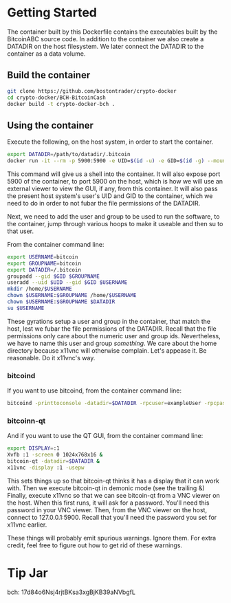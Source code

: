 # Getting Started

The container built by this Dockerfile contains the executables built by the BitcoinABC source code.  In addition to the container we also create a DATADIR on the host filesystem.  We later connect the DATADIR to the container as a data volume.

## Build the container

```sh
git clone https://github.com/bostontrader/crypto-docker
cd crypto-docker/BCH-BitcoinCash
docker build -t crypto-docker-bch . 
```

## Using the container

Execute the following, on the host system, in order to start the container.

```sh
export DATADIR=/path/to/datadir/.bitcoin
docker run -it --rm -p 5900:5900 -e UID=$(id -u) -e GID=$(id -g) --mount type=bind,source=$DATADIR,destination=/.bitcoin crypto-docker-bch
```
This command will give us a shell into the container.  It will also expose port 5900 of the container, to port 5900 on the host, which is how we will use an external viewer to view the GUI, if any, from this container.  It will also pass the present host system's user's UID and GID to the container, which we need to do in order to not fubar the file permissions of the DATADIR.

Next, we need to add the user and group to be used to run the software, to the container, jump through various hoops to make it useable and then su to that user.

From the container command line:
```sh
export USERNAME=bitcoin
export GROUPNAME=bitcoin
export DATADIR=/.bitcoin
groupadd --gid $GID $GROUPNAME
useradd --uid $UID --gid $GID $USERNAME
mkdir /home/$USERNAME
chown $USERNAME:$GROUPNAME /home/$USERNAME
chown $USERNAME:$GROUPNAME $DATADIR
su $USERNAME
```

These gyrations setup a user and group in the container, that match the host, lest we fubar the file permissions of the DATADIR. Recall that the file permissions only care about the numeric user and group ids.  Nevertheless, we have to name this user and group _something_.  We care about the home directory because x11vnc will otherwise complain.  Let's appease it.  Be reasonable.  Do it x11vnc's way.


### bitcoind

If you want to use bitcoind, from the container command line:
```sh
bitcoind -printtoconsole -datadir=$DATADIR -rpcuser=exampleUser -rpcpassword=examplePassword
```


### bitcoinn-qt

And if you want to use the QT GUI, from the container command line:
```sh
export DISPLAY=:1
Xvfb :1 -screen 0 1024x768x16 &
bitcoin-qt -datadir=$DATADIR &
x11vnc -display :1 -usepw
```

This sets things up so that bitcoin-qt thinks it has a display that it can work with.
Then we execute bitcoin-qt in demonic mode (see the trailing &)
Finally, execute x11vnc so that we can see bitcoin-qt from a VNC viewer on the host.  When this first runs, it will ask for a password.  You'll need this password in your VNC viewer.  Then, from the VNC viewer on the host, connect to 127.0.0.1:5900.  Recall that you'll need the password you set for x11vnc earlier.

These things will probably emit spurious warnings.  Ignore them.  For extra credit, feel free to figure out how to get rid of these warnings.


# Tip Jar

bch: 17d84o6Nsj4rjtBKsa3xgBjKB39aNVbgfL

